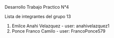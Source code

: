 Desarrollo Trabajo Practico N°4

Lista de integrantes del grupo 13
1. Emilce Anahi Velazquez - user: anahivelazquez1
2. Ponce Franco Camilo - user: FrancoPonce579